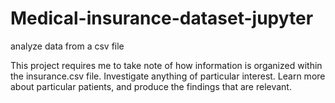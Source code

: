 # Medical-insurance-dataset-jupyter
 analyze data from a csv file

This project requires me to take note of how information is organized within the insurance.csv file. Investigate anything of particular interest. Learn more about particular patients, and produce the findings that are relevant.